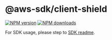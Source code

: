 # @aws-sdk/client-shield

[![NPM version](https://img.shields.io/npm/v/@aws-sdk/client-shield/rc.svg)](https://www.npmjs.com/package/@aws-sdk/client-shield)
[![NPM downloads](https://img.shields.io/npm/dm/@aws-sdk/client-shield.svg)](https://www.npmjs.com/package/@aws-sdk/client-shield)

For SDK usage, please step to [SDK readme](https://github.com/aws/aws-sdk-js-v3).
